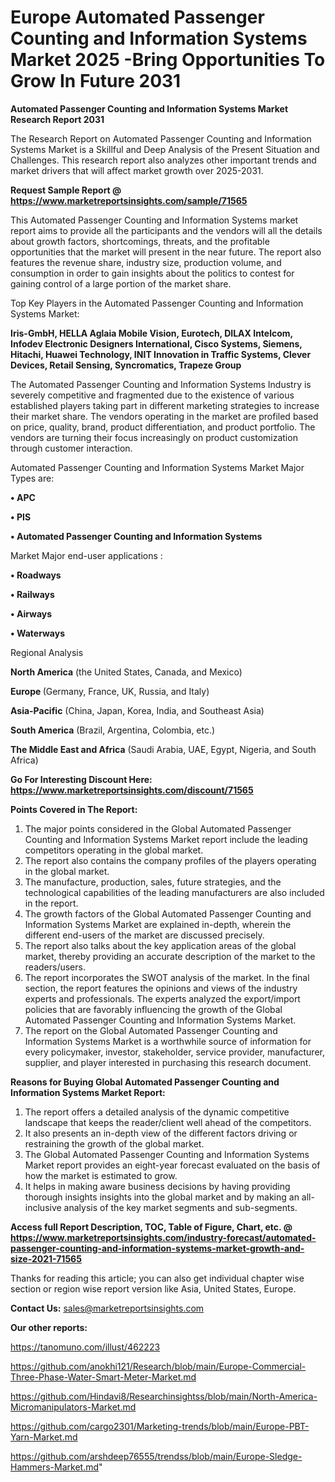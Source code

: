 # Europe Automated Passenger Counting and Information Systems Market 2025 -Bring Opportunities To Grow In Future 2031

<strong>Automated Passenger Counting and Information Systems Market Research Report 2031</strong>

The Research Report on Automated Passenger Counting and Information Systems Market is a Skillful and Deep Analysis of the Present Situation and Challenges. This research report also analyzes other important trends and market drivers that will affect market growth over 2025-2031.

<strong>Request Sample Report @ <a href=https://www.marketreportsinsights.com/sample/71565>https://www.marketreportsinsights.com/sample/71565</a></strong>

This Automated Passenger Counting and Information Systems market report aims to provide all the participants and the vendors will all the details about growth factors, shortcomings, threats, and the profitable opportunities that the market will present in the near future. The report also features the revenue share, industry size, production volume, and consumption in order to gain insights about the politics to contest for gaining control of a large portion of the market share.

Top Key Players in the Automated Passenger Counting and Information Systems Market:

<strong>Iris-GmbH, HELLA Aglaia Mobile Vision, Eurotech, DILAX Intelcom, Infodev Electronic Designers International, Cisco Systems, Siemens, Hitachi, Huawei Technology, INIT Innovation in Traffic Systems, Clever Devices, Retail Sensing, Syncromatics, Trapeze Group</strong>

The Automated Passenger Counting and Information Systems Industry is severely competitive and fragmented due to the existence of various established players taking part in different marketing strategies to increase their market share. The vendors operating in the market are profiled based on price, quality, brand, product differentiation, and product portfolio. The vendors are turning their focus increasingly on product customization through customer interaction.

Automated Passenger Counting and Information Systems Market Major Types are:

<strong>• APC

• PIS

• Automated Passenger Counting and Information Systems</strong>

Market Major end-user applications :

<strong>• Roadways

• Railways

• Airways

• Waterways</strong>

Regional Analysis

</u><strong><b>North America</b></strong> (the United States, Canada, and Mexico)

<strong><b>Europe </b></strong>(Germany, France, UK, Russia, and Italy)

<strong><b>Asia-Pacific</b></strong> (China, Japan, Korea, India, and Southeast Asia)

<strong><b>South America</b></strong> (Brazil, Argentina, Colombia, etc.)

<strong><b>The Middle East and Africa</b></strong> (Saudi Arabia, UAE, Egypt, Nigeria, and South Africa)

<strong>Go For Interesting Discount Here: <a href=https://www.marketreportsinsights.com/discount/71565>https://www.marketreportsinsights.com/discount/71565</a></strong>

<strong>Points Covered in The Report:</strong>
<ol>
  <li>The major points considered in the Global Automated Passenger Counting and Information Systems Market report include the leading competitors operating in the global market.</li>
  <li>The report also contains the company profiles of the players operating in the global market.</li>
  <li>The manufacture, production, sales, future strategies, and the technological capabilities of the leading manufacturers are also included in the report.</li>
  <li>The growth factors of the Global Automated Passenger Counting and Information Systems Market are explained in-depth, wherein the different end-users of the market are discussed precisely.</li>
  <li>The report also talks about the key application areas of the global market, thereby providing an accurate description of the market to the readers/users.</li>
  <li>The report incorporates the SWOT analysis of the market. In the final section, the report features the opinions and views of the industry experts and professionals. The experts analyzed the export/import policies that are favorably influencing the growth of the Global Automated Passenger Counting and Information Systems Market.</li>
  <li>The report on the Global Automated Passenger Counting and Information Systems Market is a worthwhile source of information for every policymaker, investor, stakeholder, service provider, manufacturer, supplier, and player interested in purchasing this research document.</li>
</ol>
<strong>Reasons for Buying Global Automated Passenger Counting and Information Systems Market Report:</strong>

<ol>
  <li>The report offers a detailed analysis of the dynamic competitive landscape that keeps the reader/client well ahead of the competitors.</li>
  <li>It also presents an in-depth view of the different factors driving or restraining the growth of the global market.</li>
  <li>The Global Automated Passenger Counting and Information Systems Market report provides an eight-year forecast evaluated on the basis of how the market is estimated to grow.</li>
  <li>It helps in making aware business decisions by having providing thorough insights insights into the global market and by making an all-inclusive analysis of the key market segments and sub-segments.</li>
</ol>
<strong>Access full Report Description, TOC, Table of Figure, Chart, etc. @ <a href=https://www.marketreportsinsights.com/industry-forecast/automated-passenger-counting-and-information-systems-market-growth-and-size-2021-71565>https://www.marketreportsinsights.com/industry-forecast/automated-passenger-counting-and-information-systems-market-growth-and-size-2021-71565</a></strong>


Thanks for reading this article; you can also get individual chapter wise section or region wise report version like Asia, United States, Europe.

<strong>Contact Us:</strong>
sales@marketreportsinsights.com

<strong>Our other reports:</strong>

<a href=https://tanomuno.com/illust/462223>https://tanomuno.com/illust/462223</a>

<a href=https://github.com/anokhi121/Research/blob/main/Europe-Commercial-Three-Phase-Water-Smart-Meter-Market.md>https://github.com/anokhi121/Research/blob/main/Europe-Commercial-Three-Phase-Water-Smart-Meter-Market.md</a>

<a href=https://github.com/Hindavi8/Researchinsightss/blob/main/North-America-Micromanipulators-Market.md>https://github.com/Hindavi8/Researchinsightss/blob/main/North-America-Micromanipulators-Market.md</a>

<a href=https://github.com/cargo2301/Marketing-trends/blob/main/Europe-PBT-Yarn-Market.md>https://github.com/cargo2301/Marketing-trends/blob/main/Europe-PBT-Yarn-Market.md</a>

<a href=https://github.com/arshdeep76555/trendss/blob/main/Europe-Sledge-Hammers-Market.md>https://github.com/arshdeep76555/trendss/blob/main/Europe-Sledge-Hammers-Market.md</a>"
